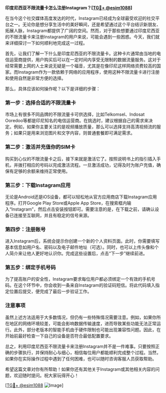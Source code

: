 **印度尼西亚不限流量卡怎么注册Instagram？[[TG💪+ @esim1088](https://t.me/s/esim1088)]**

在当今这个社交媒体高度发达的时代，Instagram已经成为全球最受欢迎的社交平台之一。无论你是想分享生活中的美好瞬间，还是希望通过这个平台结识新朋友、拓展人脉，Instagram都提供了广阔的空间。然而，对于那些想要通过印度尼西亚的不限流量卡来注册Instagram的用户来说，可能会遇到一些困惑。今天，我们就来详细探讨一下如何顺利地完成这一过程。

首先，让我们了解一下什么是印度尼西亚的不限流量卡。这种卡片通常由当地的电信运营商提供，用户购买后可以在一定时间内享受无限制的数据流量服务。这对于经常需要上网的人士来说无疑是一个福音，尤其是在像印尼这样网络资费较高的国家。而Instagram作为一款依赖于网络的应用程序，使用这种不限流量卡进行注册和使用自然是非常方便的选择。

那么，具体应该如何操作呢？以下是详细的步骤：

### 第一步：选择合适的不限流量卡

市场上有很多不同品牌的不限流量卡可供选择，比如Telkomsel、Indosat Ooredoo等都是印尼知名的电信运营商。在挑选时，建议根据自己的需求来决定。例如，如果你主要关注的是视频播放质量，那么可以选择支持高清视频流的服务；如果只是用来浏览图片和文字内容，则普通套餐即可满足需求。

### 第二步：激活并充值你的SIM卡

购买到心仪的不限流量卡之后，接下来就是激活它了。按照说明书上的指引插入手机，并拨打相应的号码以完成激活流程。一旦激活成功，记得及时为账户充值，确保有足够的余额来维持正常使用。

### 第三步：下载Instagram应用

无论是Android还是iOS设备，都可以轻松地从官方应用商店下载Instagram应用程序。打开Google Play Store或Apple App Store，在搜索框内输入“Instagram”，然后点击安装按钮即可。需要注意的是，在下载之前，请确认设备已连接至互联网，并且有稳定的信号来源。

### 第四步：注册账号

进入Instagram后，系统会提示你创建一个新的个人资料页面。此时，你需要填写基本信息如用户名、密码以及电子邮件地址（可选）。同时，也可以上传头像和个人简介来让他人更好地认识你。完成这些设置后，点击“下一步”继续前进。

### 第五步：绑定手机号码

为了提高账户的安全性，Instagram要求每位用户都必须绑定一个有效的手机号码。在这个环节中，你会收到一条来自Instagram的验证码短信。将此代码填入指定位置后提交，便完成了最后一步验证工作。

### 注意事项

虽然上述方法适用于大多数情况，但仍有一些特殊情况需要注意。例如，如果你所在地区的网络环境较差，可能会影响数据传输速度，进而导致某些功能无法正常运行。此外，部分老版本的智能手机由于硬件限制也可能出现兼容性问题。因此，在开始前最好检查一下自己的设备是否符合最低配置要求。

总之，利用印度尼西亚不限流量卡来注册Instagram并不是一件难事。只要按照正确的步骤执行，并保持耐心与细心，相信每位用户都能顺利完成整个过程。当然，如果你在实际操作过程中遇到了任何困难，也可以随时咨询客服人员获取帮助。

希望这篇文章对你有所帮助！如果你还有其他关于Instagram或其他相关内容的问题，欢迎随时提问。祝大家玩得开心！

[[TG💪+ @esim1088](https://t.me/s/esim1088) ![Image](https://i.postimg.cc/4NQfJmqS/Snipaste-2025-05-13-00-14-12.png)]